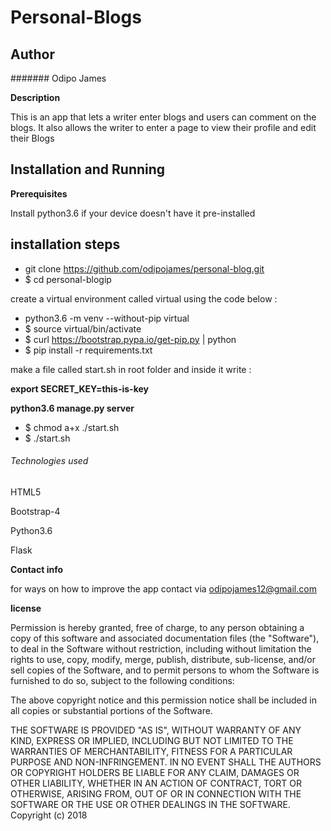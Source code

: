 # Personal-Blogs


## Author

####### Odipo James

**Description**

This is an app that lets a writer enter blogs and users can comment on the blogs. It also allows the writer to enter a page to view their profile and edit their Blogs


## Installation and Running

**Prerequisites**

 Install python3.6 if your device doesn't have it pre-installed

## installation steps

* git clone https://github.com/odipojames/personal-blog.git
* $ cd personal-blogip

create a virtual environment called virtual using the code below :
* python3.6 -m venv --without-pip virtual
* $ source virtual/bin/activate
* $ curl https://bootstrap.pypa.io/get-pip.py | python
* $ pip install -r requirements.txt


make a file called  start.sh in root folder and inside it write :


 **export SECRET_KEY=this-is-key**

 **python3.6 manage.py server**

* $ chmod a+x ./start.sh
* $ ./start.sh
###### Technologies used

HTML5

Bootstrap-4

Python3.6

Flask


**Contact info**

for ways on how to improve the app contact via odipojames12@gmail.com

**license**

Permission is hereby granted, free of charge, to any person obtaining a copy of this software and associated documentation files (the "Software"), to deal in the Software without restriction, including without limitation the rights to use, copy, modify, merge, publish, distribute, sub-license, and/or sell copies of the Software, and to permit persons to whom the Software is furnished to do so, subject to the following conditions:

The above copyright notice and this permission notice shall be included in all copies or substantial portions of the Software.

THE SOFTWARE IS PROVIDED "AS IS", WITHOUT WARRANTY OF ANY KIND, EXPRESS OR IMPLIED, INCLUDING BUT NOT LIMITED TO THE WARRANTIES OF MERCHANTABILITY, FITNESS FOR A PARTICULAR PURPOSE AND NON-INFRINGEMENT. IN NO EVENT SHALL THE AUTHORS OR COPYRIGHT HOLDERS BE LIABLE FOR ANY CLAIM, DAMAGES OR OTHER LIABILITY, WHETHER IN AN ACTION OF CONTRACT, TORT OR OTHERWISE, ARISING FROM, OUT OF OR IN CONNECTION WITH THE SOFTWARE OR THE USE OR OTHER DEALINGS IN THE SOFTWARE. Copyright (c) 2018
